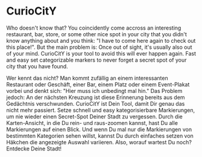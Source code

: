 # CurioCitY

Who doesn't know that? You coincidently come accross an interesting restaurant, bar, store, or some other nice spot in your city that you didn't know anything about and you think: "I have to come here again to check out this place!". But the main problem is: Once out of sight, it's usually also out of your mind. CurioCitY is your tool to avoid this will ever happen again. Fast and easy set categorizable markers to never forget a secret spot of your city that you have found.  

Wer kennt das nicht? Man kommt zufällig an einem interessanten Restaurant oder Geschäft, einer Bar, einem Platz oder einem Event-Plakat vorbei und denkt sich: "Hier muss ich unbedingt mal hin." Das Problem jedoch: An der nächsten Kreuzung ist diese Erinnerung bereits aus dem Gedächtnis verschwunden. CurioCitY ist Dein Tool, damit Dir genau das nicht mehr passiert. Setze schnell und easy kategorisierbare Markierungen, um nie wieder einen Secret-Spot Deiner Stadt zu vergessen. Durch die Karten-Ansicht, in die Du rein- und raus-zoomen kannst, hast Du alle Markierungen auf einen Blick. Und wenn Du mal nur die Markierungen von bestimmten Kategorien sehen willst, kannst Du durch einfaches setzen von Häkchen die angezeigte Auswahl variieren. Also, worauf wartest Du noch? Entdecke Deine Stadt!
